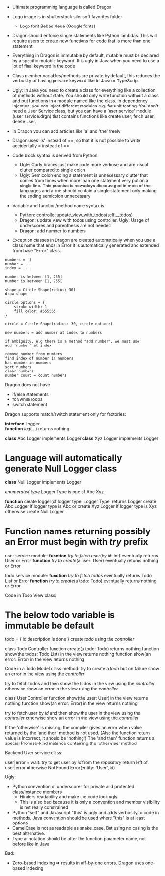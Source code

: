 - Ultimate programming language is called Dragon
- Logo image is in shutterstock silensoft favorites folder
  - Logo font Bebas Neue (Google fonts)

- Dragon should enforce single statements like Python lambdas. This will require users to create new functions
  for code that is more than one statement
- Everything in Dragon is immutable by default, mutable must be declared by a specific mutable keyword. It is ugly
  in Java when you need to use a lot of final keyword in the code
- Class member variables/methods are private by default, this reduces the verbosity of having `private` keyword like in Java
  or TypeScript
- Ugly: In Java you need to create a class for everything like a collection of methods without state. You should only write
  function without a class and put functions in a module named like the class. In dependency injection, you can inject different
  modules e.g. for unit testing. You don't need a User Service class, but you can have a 'user service' module (user service.drgn) that contains
  functions like create user, fetch user, delete user.
- In Dragon you can add articles like 'a' and 'the' freely
- Dragon uses 'is' instead of ==, so that it is not possible to write accidentally = instead of ==

- Code block syntax is derived from Python:
  - Ugly: Curly braces just make code more verbose and are visual clutter compared to single colon
  - Ugly: Semicolon ending a statement is unnecessary clutter that comes from times when more than one statement
    very put on a single line. This practise is nowadays discouraged in most of the languages and a line should
    contain a single statement only making the ending semicolon unnecessary

- Variable and function/method name syntax is 
  - Python: controller.update_view_with_todos(self.__todos)
  - Dragon: update view with todos using controller. Ugly: Usage of underscores and parenthesis are not needed
  - Dragon: add number to numbers

- Exception classes in Dragon are created automatically when you use a class name that ends in Error it is automatically 
  generated and extended from base "Error" class. 

```
numbers = []
number = ...
index = ...

number is between [1, 255]
number is between [1, 255[

shape = Circle Shape(radius: 30)
draw shape

circle options = {
    stroke width: 1
    fill color: #555555
}

circle = Circle Shape(radius: 30, circle options)

new numbers = add number at index to numbers

if ambiguity, e.g there is a method "add number", we must use
add 'number' at index

remove number from numbers
find index of number in numbers
has number in numbers
sort numbers
clear numbers
number count = count numbers
```

Dragon does not have
- if/else statements
- for/while loops
- switch statement

Dragon supports match/switch statement only for factories:

**interface** Logger<br/>
    **function** _log_(...) returns nothing

**class** Abc Logger implements Logger
**class** Xyz Logger implements Logger

# Language will automatically generate Null Logger class
**class** Null Logger implements Logger

*enumerated type* Logger Type is one of
    Abc
    Xyz

**function** create logger(of logger type: Logger Type) returns Logger
    create Abc Logger if logger type is Abc or
    create Xyz Logger if logger type is Xyz
    otherwise create Null Logger

# Function names returning possibly an Error must begin with _try_ prefix

user service module:
**function** _try to fetch user_(by id: int) eventually returns User or Error
**function** _try to create_(a user: User) eventually returns nothing or Error

todo service module:
**function** _try to fetch todos_ eventually returns Todo List or Error
**function** _try to create_(a todo: Todo) eventually returns nothing or Error

Code in Todo View class:

# The below todo variable is immutable be default
todo = {
    id
    description
    is done
}
create _todo_ using the _controller_

class Todo Controller
    function create(a todo: Todo) returns nothing
    function show(the todos: Todo List) in the view returns nothing
    function show(an error: Error) in the view returns nothing

Code in a Todo Model class method:
try to create a _todo_
but on failure show an error in the view using the _controller_

try to fetch todos
and then show the todos in the view using the _controller_
otherwise show an error in the view using the _controller_

class User Controller
    function show(the user: User) in the view returns nothing
    function show(an error: Error) in the view returns nothing

try to fetch user by _id_
and then show the user in the view using the _controller_
otherwise show an error in the view using the _controller_

If the 'otherwise' is missing, the compiler gives an error when value returned by the 'and then' method
is not used. (Also the function return value is incorrect, it should be 'nothing') The 'and then' function returns 
a special Promise-kind instance containing the 'otherwise' method

Backend User service class:

user|error = wait: try to get user by _id_ from the _repository_
return left of user|error otherwise Not Found Error(entity: 'User', id)

Ugly:
  - Python convention of underscores for private and protected class/instance members
    - Hinders readability and make the code look ugly
    - This is also bad because it is only a convention and member visibility is not really constrained
  - Python "self" and Javascript "this" is ugly and adds verbosity to code in methods. Java convention should be
    used where "this" is at least optional
  - CamelCase is not as readable as snake_case. But using no casing is the best alternative. 
  - Type annotation should be after the function parameter name, not before like in Java


Bad:
- Zero-based indexing => results in off-by-one errors. Dragon uses one-based indexing